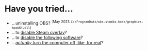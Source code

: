 # Have you tried...

* ...uninstalling OBS? <sup>(May 2021: `C:/ProgramData/obs-studio-hook/graphics-hook64.dll`)</sup>
* ...to [disable Steam overlay](https://help.bethesda.net/app/answers/detail/a_id/50203/)?
* ...to [disable the following software](https://support.steampowered.com/kb_article.php?ref=2117-ILZV-2837)?
* ...[*actually* turn the computer off, like, for real](https://www.dell.com/community/XPS/FAQ-Modern-Standby/td-p/7514448)?
